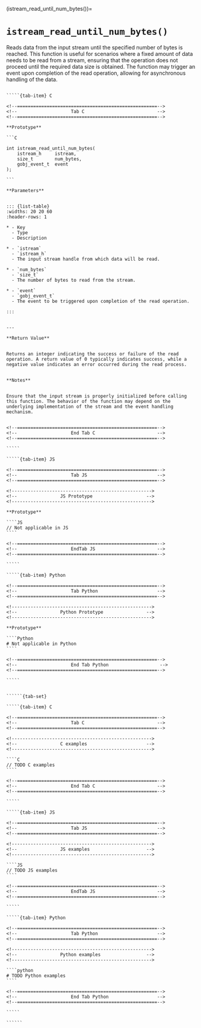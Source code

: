<!-- ============================================================== -->
(istream_read_until_num_bytes())=
# `istream_read_until_num_bytes()`
<!-- ============================================================== -->


Reads data from the input stream until the specified number of bytes is reached. This function is useful for scenarios where a fixed amount of data needs to be read from a stream, ensuring that the operation does not proceed until the required data size is obtained. The function may trigger an event upon completion of the read operation, allowing for asynchronous handling of the data.


<!------------------------------------------------------------>
<!--                    Prototypes                          -->
<!------------------------------------------------------------>

``````{tab-set}

`````{tab-item} C

<!--====================================================-->
<!--                    Tab C                           -->
<!--====================================================-->

**Prototype**

```C

int istream_read_until_num_bytes(
    istream_h     istream,
    size_t        num_bytes,
    gobj_event_t  event
);

```

**Parameters**


::: {list-table}
:widths: 20 20 60
:header-rows: 1

* - Key
  - Type
  - Description

* - `istream`
  - `istream_h`
  - The input stream handle from which data will be read.

* - `num_bytes`
  - `size_t`
  - The number of bytes to read from the stream.

* - `event`
  - `gobj_event_t`
  - The event to be triggered upon completion of the read operation.

:::


---

**Return Value**


Returns an integer indicating the success or failure of the read operation. A return value of 0 typically indicates success, while a negative value indicates an error occurred during the read process.


**Notes**


Ensure that the input stream is properly initialized before calling this function. The behavior of the function may depend on the underlying implementation of the stream and the event handling mechanism.


<!--====================================================-->
<!--                    End Tab C                       -->
<!--====================================================-->

`````

`````{tab-item} JS

<!--====================================================-->
<!--                    Tab JS                          -->
<!--====================================================-->

<!---------------------------------------------------->
<!--                JS Prototype                    -->
<!---------------------------------------------------->

**Prototype**

````JS
// Not applicable in JS
````

<!--====================================================-->
<!--                    EndTab JS                       -->
<!--====================================================-->

`````

`````{tab-item} Python

<!--====================================================-->
<!--                    Tab Python                      -->
<!--====================================================-->

<!---------------------------------------------------->
<!--                Python Prototype                -->
<!---------------------------------------------------->

**Prototype**

````Python
# Not applicable in Python
````

<!--====================================================-->
<!--                    End Tab Python                   -->
<!--====================================================-->

`````

``````

<!------------------------------------------------------------>
<!--                    Examples                            -->
<!------------------------------------------------------------>

```````{dropdown} Examples

``````{tab-set}

`````{tab-item} C

<!--====================================================-->
<!--                    Tab C                           -->
<!--====================================================-->

<!---------------------------------------------------->
<!--                C examples                      -->
<!---------------------------------------------------->

````C
// TODO C examples
````

<!--====================================================-->
<!--                    End Tab C                       -->
<!--====================================================-->

`````

`````{tab-item} JS

<!--====================================================-->
<!--                    Tab JS                          -->
<!--====================================================-->

<!---------------------------------------------------->
<!--                JS examples                     -->
<!---------------------------------------------------->

````JS
// TODO JS examples
````

<!--====================================================-->
<!--                    EndTab JS                       -->
<!--====================================================-->

`````

`````{tab-item} Python

<!--====================================================-->
<!--                    Tab Python                      -->
<!--====================================================-->

<!---------------------------------------------------->
<!--                Python examples                 -->
<!---------------------------------------------------->

````python
# TODO Python examples
````

<!--====================================================-->
<!--                    End Tab Python                  -->
<!--====================================================-->

`````

``````

```````

